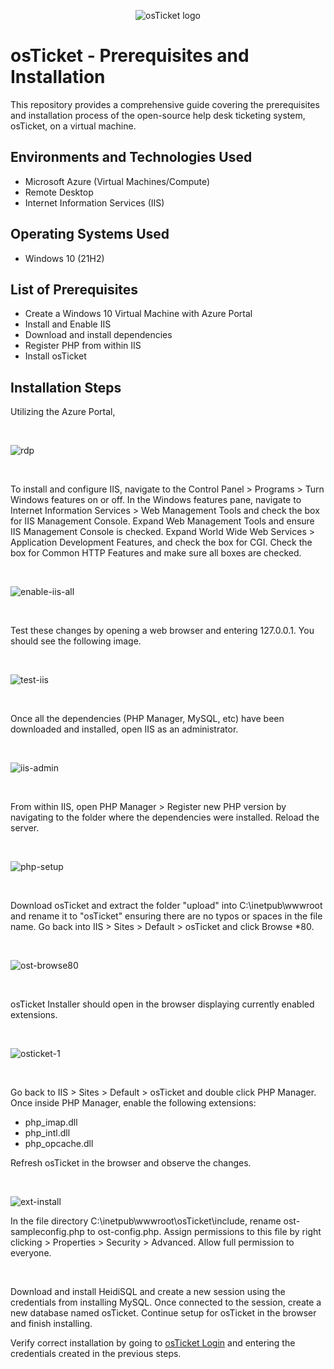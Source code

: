 <p align="center">
<img src="https://i.imgur.com/Clzj7Xs.png" alt="osTicket logo"/>
</p>

<h1>osTicket - Prerequisites and Installation</h1>
This repository provides a comprehensive guide covering the prerequisites and installation process of the open-source help desk ticketing system, osTicket, on a virtual machine.<br />

<h2>Environments and Technologies Used</h2>

- Microsoft Azure (Virtual Machines/Compute)
- Remote Desktop
- Internet Information Services (IIS)

<h2>Operating Systems Used </h2>

- Windows 10</b> (21H2)

<h2>List of Prerequisites</h2>

- Create a Windows 10 Virtual Machine with Azure Portal
- Install and Enable IIS
- Download and install dependencies
- Register PHP from within IIS
- Install osTicket


<h2>Installation Steps</h2>

<p>
Utilizing the Azure Portal, 
</p>
<br />

![rdp](https://github.com/NicholasLudwig/osticket-prereqs/assets/104456331/68f70468-491a-492f-be03-98c7fe46b057)

<br />

<p>
To install and configure IIS, navigate to the Control Panel > Programs > Turn Windows features on or off. In the Windows features pane, navigate to Internet Information Services > Web Management Tools and check the box for IIS Management Console. Expand Web Management Tools and ensure IIS Management Console is checked. Expand World Wide Web Services > Application Development Features, and check the box for CGI. Check the box for Common HTTP Features and make sure all boxes are checked. 
</p>
<br />

![enable-iis-all](https://github.com/NicholasLudwig/osticket-prereqs/assets/104456331/1cf361d5-fec6-452b-bad1-e711fedca81d)

<br />
<p>
Test these changes by opening a web browser and entering 127.0.0.1. You should see the following image.
</p>
<br />

![test-iis](https://github.com/NicholasLudwig/osticket-prereqs/assets/104456331/dd9207a1-c49f-4f67-9ff1-9dbc8ecc4da6)

<br />

<p>
Once all the dependencies (PHP Manager, MySQL, etc) have been downloaded and installed, open IIS as an administrator.
</p>
<br />

![iis-admin](https://github.com/NicholasLudwig/osticket-prereqs/assets/104456331/5751a0e9-d56a-452d-85c8-95e069f0a8d4)

<br />
<p>
From within IIS, open PHP Manager > Register new PHP version by navigating to the folder where the dependencies were installed. Reload the server.
</p>
<br />

![php-setup](https://github.com/NicholasLudwig/osticket-prereqs/assets/104456331/e6b9c5e7-c568-4b42-b3a6-815b0c19ff81)

<br />

<p>
Download osTicket and extract the folder "upload" into C:\inetpub\wwwroot and rename it to "osTicket" ensuring there are no typos or spaces in the file name. Go back into IIS > Sites > Default > osTicket and click Browse *80.
</p>
<br />

![ost-browse80](https://github.com/NicholasLudwig/osticket-prereqs/assets/104456331/65e70fb1-84fa-4c2e-b39e-ae42f85fc08c)

<br />

<p>
osTicket Installer should open in the browser displaying currently enabled extensions.
</p>
<br />

![osticket-1](https://github.com/NicholasLudwig/osticket-prereqs/assets/104456331/49e7f33b-62f2-457f-a521-0ac7fea59d70)

<br />
<p>
Go back to IIS > Sites > Default > osTicket and double click PHP Manager. Once inside PHP Manager, enable the following extensions:
  <ul>
    <li>php_imap.dll</li>
    <li>php_intl.dll</li>
    <li>php_opcache.dll</li>
  </ul>
</p>
<p>
Refresh osTicket in the browser and observe the changes.
</p>
<br />

![ext-install](https://github.com/NicholasLudwig/osticket-prereqs/assets/104456331/7945ce83-ca01-4a53-ba67-14398e92a98d)

<p>
In the file directory C:\inetpub\wwwroot\osTicket\include, rename ost-sampleconfig.php to ost-config.php. Assign permissions to this file by right clicking > Properties > Security > Advanced. Allow full permission to everyone.  
</p>
<br />
<p>
Download and install HeidiSQL and create a new session using the credentials from installing MySQL. Once connected to the session, create a new database named osTicket. Continue setup for osTicket in the browser and finish installing.
</p>
<p>
Verify correct installation by going to <a href="http://localhost/osTicket/scp/login.php">osTicket Login</a> and entering the credentials created in the previous steps.
</p>

</p>
